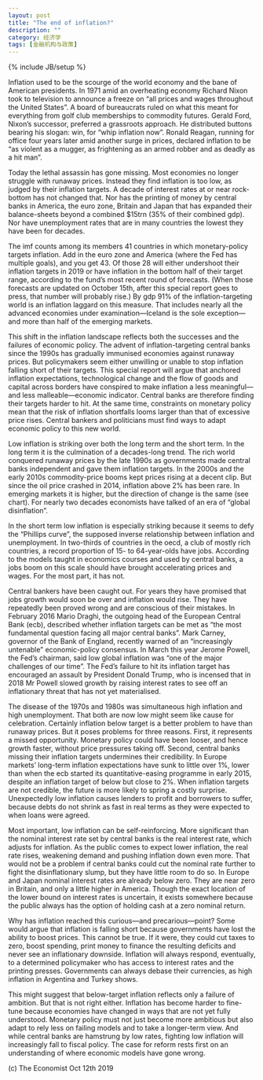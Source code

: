 ```yaml
---
layout: post
title: "The end of inflation?"
description: ""
category: 经济学
tags: [金融机构与政策]
---
```

{% include JB/setup %}


<p>Inflation used to be the scourge of the world economy and the bane of American presidents. In 1971 amid an overheating economy Richard Nixon took to television to announce a freeze on “all prices and wages throughout the United States”. A board of bureaucrats ruled on what this meant for everything from golf club memberships to commodity futures. Gerald Ford, Nixon’s successor, preferred a grassroots approach. He distributed buttons bearing his slogan: win, for “whip inflation now”. Ronald Reagan, running for office four years later amid another surge in prices, declared inflation to be “as violent as a mugger, as frightening as an armed robber and as deadly as a hit man”.</p>
<p>Today the lethal assassin has gone missing. Most economies no longer struggle with runaway prices. Instead they find inflation is too low, as judged by their inflation targets. A decade of interest rates at or near rock-bottom has not changed that. Nor has the printing of money by central banks in America, the euro zone, Britain and Japan that has expanded their balance-sheets beyond a combined $15trn (35% of their combined gdp). Nor have unemployment rates that are in many countries the lowest they have been for decades.</p>
<p>The imf counts among its members 41 countries in which monetary-policy targets inflation. Add in the euro zone and America (where the Fed has multiple goals), and you get 43. Of those 28 will either undershoot their inflation targets in 2019 or have inflation in the bottom half of their target range, according to the fund’s most recent round of forecasts. (When those forecasts are updated on October 15th, after this special report goes to press, that number will probably rise.) By gdp 91% of the inflation-targeting world is an inflation laggard on this measure. That includes nearly all the advanced economies under examination—Iceland is the sole exception—and more than half of the emerging markets.</p>
<p>This shift in the inflation landscape reflects both the successes and the failures of economic policy. The advent of inflation-targeting central banks since the 1990s has gradually immunised economies against runaway prices. But policymakers seem either unwilling or unable to stop inflation falling short of their targets. This special report will argue that anchored inflation expectations, technological change and the flow of goods and capital across borders have conspired to make inflation a less meaningful—and less malleable—economic indicator. Central banks are therefore finding their targets harder to hit. At the same time, constraints on monetary policy mean that the risk of inflation shortfalls looms larger than that of excessive price rises. Central bankers and politicians must find ways to adapt economic policy to this new world.</p>
<p>Low inflation is striking over both the long term and the short term. In the long term it is the culmination of a decades-long trend. The rich world conquered runaway prices by the late 1990s as governments made central banks independent and gave them inflation targets. In the 2000s and the early 2010s commodity-price booms kept prices rising at a decent clip. But since the oil price crashed in 2014, inflation above 2% has been rare. In emerging markets it is higher, but the direction of change is the same (see chart). For nearly two decades economists have talked of an era of “global disinflation”.</p>
<p>In the short term low inflation is especially striking because it seems to defy the “Phillips curve”, the supposed inverse relationship between inflation and unemployment. In two-thirds of countries in the oecd, a club of mostly rich countries, a record proportion of 15- to 64-year-olds have jobs. According to the models taught in economics courses and used by central banks, a jobs boom on this scale should have brought accelerating prices and wages. For the most part, it has not.</p>
<p>Central bankers have been caught out. For years they have promised that jobs growth would soon be over and inflation would rise. They have repeatedly been proved wrong and are conscious of their mistakes. In February 2016 Mario Draghi, the outgoing head of the European Central Bank (ecb), described whether inflation targets can be met as “the most fundamental question facing all major central banks”. Mark Carney, governor of the Bank of England, recently warned of an “increasingly untenable” economic-policy consensus. In March this year Jerome Powell, the Fed’s chairman, said low global inflation was “one of the major challenges of our time”. The Fed’s failure to hit its inflation target has encouraged an assault by President Donald Trump, who is incensed that in 2018 Mr Powell slowed growth by raising interest rates to see off an inflationary threat that has not yet materialised.</p>
<p>The disease of the 1970s and 1980s was simultaneous high inflation and high unemployment. That both are now low might seem like cause for celebration. Certainly inflation below target is a better problem to have than runaway prices. But it poses problems for three reasons. First, it represents a missed opportunity. Monetary policy could have been looser, and hence growth faster, without price pressures taking off. Second, central banks missing their inflation targets undermines their credibility. In Europe markets’ long-term inflation expectations have sunk to little over 1%, lower than when the ecb started its quantitative-easing programme in early 2015, despite an inflation target of below but close to 2%. When inflation targets are not credible, the future is more likely to spring a costly surprise. Unexpectedly low inflation causes lenders to profit and borrowers to suffer, because debts do not shrink as fast in real terms as they were expected to when loans were agreed.</p>
<p>Most important, low inflation can be self-reinforcing. More significant than the nominal interest rate set by central banks is the real interest rate, which adjusts for inflation. As the public comes to expect lower inflation, the real rate rises, weakening demand and pushing inflation down even more. That would not be a problem if central banks could cut the nominal rate further to fight the disinflationary slump, but they have little room to do so. In Europe and Japan nominal interest rates are already below zero. They are near zero in Britain, and only a little higher in America. Though the exact location of the lower bound on interest rates is uncertain, it exists somewhere because the public always has the option of holding cash at a zero nominal return.</p>
<p>Why has inflation reached this curious—and precarious—point? Some would argue that inflation is falling short because governments have lost the ability to boost prices. This cannot be true. If it were, they could cut taxes to zero, boost spending, print money to finance the resulting deficits and never see an inflationary downside. Inflation will always respond, eventually, to a determined policymaker who has access to interest rates and the printing presses. Governments can always debase their currencies, as high inflation in Argentina and Turkey shows.</p>
<p>This might suggest that below-target inflation reflects only a failure of ambition. But that is not right either. Inflation has become harder to fine-tune because economies have changed in ways that are not yet fully understood. Monetary policy must not just become more ambitious but also adapt to rely less on failing models and to take a longer-term view. And while central banks are hamstrung by low rates, fighting low inflation will increasingly fall to fiscal policy. The case for reform rests first on an understanding of where economic models have gone wrong.</p>
<p></p>
<p></p>
<p></p>
<p></p>
<p></p>
<p></p>
<p></p>
<p></p>
<p></p>
<p></p>
<p></p>
<p></p>
<p></p>
<p></p>
<p></p>
<p></p>
<p></p>
<p></p>
<p></p>
<p></p>


<p> </p>
<p>(c) The Economist Oct 12th 2019 </p>




















